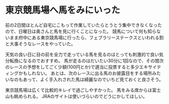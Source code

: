 # 東京競馬場へ馬をみにいった

前の2日間ほとんど自宅にこもって作業していたらとうとう集中できなくなったので、日曜日は奥さんと馬を見に行くことになった。
競馬について何も知らないまま府中にある東京競馬場に行ったら、フェブラリーステークスといわれる割と大事そうなレースをやっていた。

天気の良い日に目の前を全力で走っている馬を見るのはとっても刺激的で良い気分転換になるのでおすすめ。
馬が走るのはだいたい30分に1回なので、その間次のレースの予想をしてごく少額(100円とか)で適当に投票すると多少エキサイティングかもしれない。
あとは、次のレースに出る馬のお披露目をする場所みたいなのもあって、よく手入れされた馬は綺麗なのでいちど見ておくと良さそう。

東京競馬場は広くて比較的キレイで過ごしやすかった。
馬をみる席からは富士山も眺められる。
JRAのサイトは使いづらいのでどうにかしてほしい。

